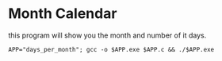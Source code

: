 # Month Calendar

this program will show you the month and number of it days.

```shell
APP="days_per_month"; gcc -o $APP.exe $APP.c && ./$APP.exe
```
